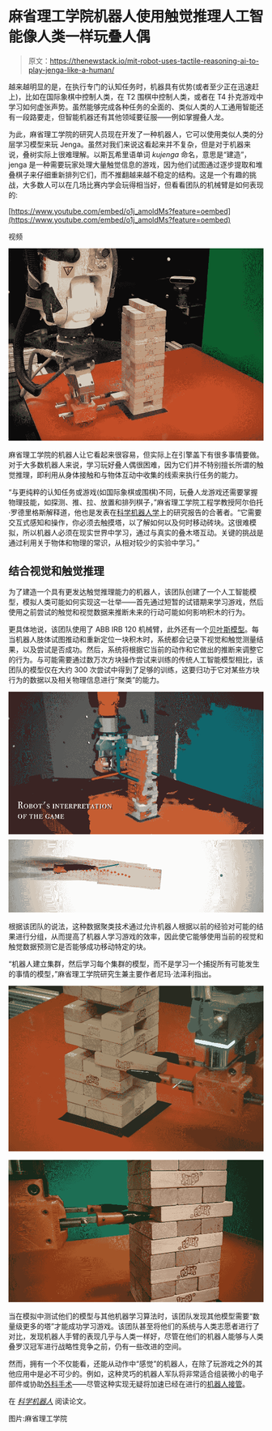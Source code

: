 # 麻省理工学院机器人使用触觉推理人工智能像人类一样玩叠人偶

> 原文：<https://thenewstack.io/mit-robot-uses-tactile-reasoning-ai-to-play-jenga-like-a-human/>

越来越明显的是，在执行专门的认知任务时，机器具有优势(或者至少正在迅速赶上)，比如在国际象棋中控制人类，在 T2 围棋中控制人类，或者在 T4 扑克游戏中学习如何虚张声势。虽然能够完成各种任务的全面的、类似人类的人工通用智能还有一段路要走，但智能机器还有其他领域要征服——例如掌握叠人龙。

为此，麻省理工学院的研究人员现在开发了一种机器人，它可以使用类似人类的分层学习模型来玩 Jenga。虽然对我们来说这看起来并不复杂，但是对于机器来说，叠树实际上很难理解。以斯瓦希里语单词 *kujenga* 命名，意思是“建造”，jenga 是一种需要玩家处理大量触觉信息的游戏，因为他们试图通过逐步提取和堆叠棋子来仔细重新排列它们，而不推翻越来越不稳定的结构。这是一个有趣的挑战，大多数人可以在几场比赛内学会玩得相当好，但看看团队的机械臂是如何表现的:

[https://www.youtube.com/embed/o1j_amoldMs?feature=oembed](https://www.youtube.com/embed/o1j_amoldMs?feature=oembed)

视频

![](img/ddcde964a0386870fcee048a407c3e68.png)

麻省理工学院的机器人让它看起来很容易，但实际上在引擎盖下有很多事情要做。对于大多数机器人来说，学习玩好叠人偶很困难，因为它们并不特别擅长所谓的触觉推理，即利用从身体接触和与物体互动中收集的线索来执行任务的能力。

“与更纯粹的认知任务或游戏(如国际象棋或围棋)不同，玩叠人龙游戏还需要掌握物理技能，如探测、推、拉、放置和排列棋子，”麻省理工学院工程学教授阿尔伯托·罗德里格斯解释道，他也是发表在[科学机器人学](http://robotics.sciencemag.org/content/4/26/eaav3123)上的研究报告的合著者。“它需要交互式感知和操作，你必须去触摸塔，以了解如何以及何时移动砖块。这很难模拟，所以机器人必须在现实世界中学习，通过与真实的叠木塔互动。关键的挑战是通过利用关于物体和物理的常识，从相对较少的实验中学习。”

## 结合视觉和触觉推理

为了建造一个具有更发达触觉推理能力的机器人，该团队创建了一个人工智能模型，模拟人类可能如何实现这一壮举——首先通过短暂的试错期来学习游戏，然后使用之前尝试的触觉和视觉数据来推断未来的行动可能如何影响积木的行为。

更具体地说，该团队使用了 ABB IRB 120 机械臂，此外还有一个[贝叶斯模型](https://en.wikipedia.org/wiki/Bayesian_network)。每当机器人肢体试图推动和重新定位一块积木时，系统都会记录下视觉和触觉测量结果，以及尝试是否成功。然后，系统将根据它当前的动作和它做出的推断来调整它的行为。与可能需要通过数万次方块操作尝试来训练的传统人工智能模型相比，该团队的模型仅在大约 300 次尝试中得到了足够的训练，这要归功于它对某些方块行为的数据以及相关物理信息进行“聚类”的能力。

![](img/87d132b3b18362e63ca8dcb23a50a7fc.png)

根据该团队的说法，这种数据聚类技术通过允许机器人根据以前的经验对可能的结果进行分组，从而提高了机器人学习游戏的效率，因此使它能够使用当前的视觉和触觉数据预测它是否能够成功移动特定的块。

“机器人建立集群，然后学习每个集群的模型，而不是学习一个捕捉所有可能发生的事情的模型，”麻省理工学院研究生兼主要作者尼玛·法泽利指出。

![](img/0f96345db4753d4fa2f02c3a26aa4762.png)

![](img/b3a4e35d008940fb8a67ff2d97c92bd0.png)

当在模拟中测试他们的模型与其他机器学习算法时，该团队发现其他模型需要“数量级更多的塔”才能成功学习游戏。该团队甚至将他们的系统与人类志愿者进行了对比，发现机器人手臂的表现几乎与人类一样好，尽管在他们的机器人能够与人类叠罗汉冠军进行战略性竞争之前，仍有一些改进的空间。

然而，拥有一个不仅能看，还能从动作中“感觉”的机器人，在除了玩游戏之外的其他应用中是必不可少的。例如，这种灵巧的机器人军队将非常适合组装微小的电子部件或协助[外科手术](https://thenewstack.io/autonomous-robot-surgical-cuts-better-human-surgeon/)——尽管这种实现无疑将加速已经在进行的[机器人接管](https://thenewstack.io/will-happen-robots-take-jobs/)。

在 [*科学机器人*](http://robotics.sciencemag.org/content/4/26/eaav3123) 阅读论文。

图片:麻省理工学院

<svg xmlns:xlink="http://www.w3.org/1999/xlink" viewBox="0 0 68 31" version="1.1"><title>Group</title> <desc>Created with Sketch.</desc></svg>